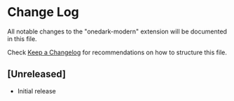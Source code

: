 # Change Log

All notable changes to the "onedark-modern" extension will be documented in this file.

Check [Keep a Changelog](http://keepachangelog.com/) for recommendations on how to structure this file.

## [Unreleased]

- Initial release
